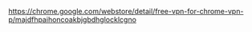https://chrome.google.com/webstore/detail/free-vpn-for-chrome-vpn-p/majdfhpaihoncoakbjgbdhglocklcgno